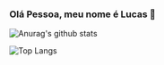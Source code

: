### Olá Pessoa, meu nome é Lucas  👋

<!--
**LucasAMiranda/LucasAMiranda** is a ✨ _special_ ✨ repository because its `README.md` (this file) appears on your GitHub profile.

- 🔭 Eu trabalho como professor online freelancer de programação voltado para jovens e adultos
- 🌱 Estou aprendendo a como me desenvolver como ser humano, acho isso primordial para qualquer profissão
- 👯 Estou participando de comunidades e colocaborando em blogs de estudos à distância

-->

![Anurag's github stats](https://github-readme-stats.vercel.app/api?username=LucasAMiranda&show_icons=true&theme=radical)

![Top Langs](https://github-readme-stats.vercel.app/api/top-langs/?username=LucasAMiranda)


